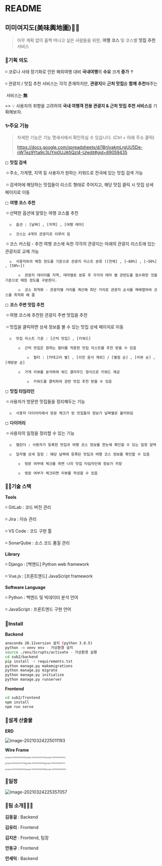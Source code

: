 # README



## 미미여지도(美味輿地圖)🍜🚂

> 아무 계획 없이 훌쩍 떠나고 싶은 사람들을 위한, **여행** **코스** 및 코스별 **맛집** **추천** 서비스



### 🔎기획 의도

◽  코로나 사태 장기화로 인한 해외여행 대비 **국내여행**의 **수요** 크게 **증가** ↑

◽  관광지 / 맛집 추천 서비스는 각각 존재하지만, **관광지**와 **근처 맛집**을 **함께** **추천**해주는

​    서비스는 **無**

=> 💡 사용자의 취향을 고려하여 **국내 여행객 전용 관광지 & 근처 맛집 추천 서비스**를 기획해보자.



### ✨주요 기능

> 자세한 기능은 기능 명세서에서 확인하실 수 있습니다. (Ctrl + 아래 주소 클릭)
>
> https://docs.google.com/spreadsheets/d/18nlyakmLrgUU5De-nWTez9Yta9c3UYm0UJAfjQzl4-U/edit#gid=89059435

◻  **맛집 검색**

​	◽  주소, 가게명, 지역 등 사용자가 원하는 키워드로 전국에 있는 맛집 검색 가능

​	◽  검색어에 해당하는 맛집들이 리스트 형태로 주어지고, 해당 맛집 클릭 시 맛집 상세 페이지로 이동

◻  **여행 코스 추천** 

​	◽  선택한 옵션에 알맞는 여행 코스를 추천

  	  ◽  옵션 : [날짜] , [지역] , [여행 테마]
  	
  	  ◽  코스는 4개의 관광지로 이루어 짐

​    ◽  코스 커스텀 - 추천 여행 코스에 속한 각각의 관광지는 아래의 관광지 리스트에 있는 관광지로 교체 가능

  	  ◽  사용자와의 매칭 정도를 기준으로 관광지 리스트 분류 ([전체] , [~80%] , [~50%] , [50%~])
  	
  	      ◽  관광지 데이터를 지역, 테마별로 분류 후 각각의 테마 별 관련도를 점수화한 것을 기준으로 매칭 정도를 구분한다.
  	
  	      ◽  코스 최적화 - 관광지별 거리를 계산해 최단 거리로 관광지 순서를 재배열하여 코스를 최적화 해 줌

◻  **코스 주변 맛집 추천**

​	◽  여행 코스에 추천된 관광지 주변 맛집을 추천

​    ◽  맛집을 클릭하면 상세 정보를 볼 수 있는 맛집 상세 페이지로 이동

  	  ◽  맛집 리스트 기준 : [근처 맛집] , [키워드]
  	
  	      ◽  근처 맛집은 원하는 필터를 적용한 맛집 리스트를 추천 받을 수 있음
  	
  	          ◽  필터 : [카테고리 별] , [이전 음식 제외] / [별점 순] , [리뷰 순] , [재방문 순]
  	
  	      ◽  가게 리뷰를 분석하여 워드 클라우드 형식으로 키워드 제공
  	
  	          ◽  키워드를 클릭하여 관련 맛집 추천 받을 수 있음

◻  **맛집 타임라인**

​	◽  사용자가 방문한 맛집들을 정리해두는 기능

  	  ◽  사용자 다이어리에서 방문 체크가 된 맛집들의 정보가 날짜별로 불러와짐

◻  **다이어리**

​	◽  사용자의 일정을 정리할 수 있는 기능

  	  ◽  캘린더 : 사용자가 등록한 맛집과 여행 코스 정보를 한눈에 확인할 수 있는 일정 달력
  	
  	  ◽  일자별 상세 일정 : 해당 날짜에 등록된 맛집과 여행 코스 정보를 확인할 수 있음
  	
  	      ◽  방문 여부에 체크를 하면 나의 맛집 타임라인에 정보가 저장
  	
  	      ◽  방문 여부가 체크되면 리뷰를 작성할 수 있음



### 👨‍💻기술 스택

**Tools**

◽ GitLab : 코드 버전 관리

◽ Jira : 이슈 관리

◽ VS Code : 코드 구현 툴

◽ SonarQube : 소스 코드 품질 관리

**Library**

◽ Django : [백엔드] Python web framework

◽ Vue.js : [프론트엔드] JavaScript framework

**Software Language**

◽ Python : 백엔드 및 빅데이터 분석 언어

◽ JavaScript : 프론트엔드 구현 언어



### 🔨Install

**Backend**

```sh
anaconda 20.11version 설치 (python 3.8.5)
python -m venv env - 가상환경 설치
source ./env/Scrupts/activate - 가상환경 실행
cd sub2/backend
pip install -r requirements.txt
python manage.py makemigrations
python manage.py migrate
python manage.py initialize
python manage.py runserver
```

**Frontend**

```sh
cd sub2/frontend
npm install
npm run serve
```


### 📜설계 산출물

**ERD**

![image-20210324225011193](README.assets/image-20210324225011193.png)



**Wire Frame**

<img src="README.assets/image-20210325163437505.png" alt="image-20210325163437505" style="zoom: 33%;" /><img src="README.assets/image-20210325163532795.png" alt="image-20210325163532795" style="zoom: 33%;" /><img src="README.assets/image-20210325163634153.png" alt="image-20210325163634153" style="zoom: 33%;" />

<img src="README.assets/image-20210325163727704.png" alt="image-20210325163727704" style="zoom: 33%;" /><img src="README.assets/image-20210325163819011.png" alt="image-20210325163819011" style="zoom: 33%;" /><img src="README.assets/image-20210325163840732.png" alt="image-20210325163840732" style="zoom: 33%;" />

<img src="README.assets/image-20210325163907447.png" alt="image-20210325163907447" style="zoom: 33%;" /><img src="README.assets/image-20210325163949708.png" alt="image-20210325163949708" style="zoom: 33%;" /><img src="README.assets/image-20210325164030303.png" alt="image-20210325164030303" style="zoom: 33%;" />

### 📆일정

![image-20210324225357057](README.assets/image-20210324225357057.png)





### 👭팀 소개👨‍👨‍👦

**김동걸** : Backend

**김유리** : Frontend

**김지은** : Frontend, 팀장

**안동규** : Frontend

**안세익** : Backend
